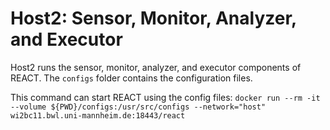 # Host2: Sensor, Monitor, Analyzer, and Executor

Host2 runs the sensor, monitor, analyzer, and executor components of REACT. The `configs` folder contains the configuration files.

This command can start REACT using the config files: `docker run --rm -it --volume ${PWD}/configs:/usr/src/configs --network="host" wi2bc11.bwl.uni-mannheim.de:18443/react`